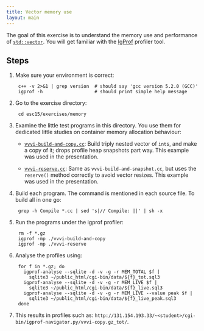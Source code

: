 ```yaml
---
title: Vector memory use
layout: main
---
```


The goal of this exercise is to understand the memory use and performance of
[`std::vector`](http://www.cplusplus.com/reference/stl/vector/). You will get
familiar with the [IgProf](http://igprof.org) profiler tool.

Steps
-----

1. Make sure your environment is correct:

        c++ -v 2>&1 | grep version  # should say 'gcc version 5.2.0 (GCC)'
        igprof -h                   # should print simple help message

2. Go to the exercise directory:

        cd esc15/exercises/memory

3. Examine the little test programs in this directory.  You use them for
   dedicated little studies on container memory allocation behaviour:

   - [`vvvi-build-and-copy.cc`]({{site.exercises_repo}}/hands-on/memory/vvvi-build-and-copy.cc):
     Build triply nested vector of `int`s, and make a copy of it; drops profile
     heap snapshots part way.  This example was used in the presentation.

   - [`vvvi-reserve.cc`]({{site.exercises_repo}}/hands-on/memory/vvvi-reserve.cc): Same as
     `vvvi-build-and-snapshot.cc`, but uses the `reserve()` method
     correctly to avoid vector resizes.  This example was used in the
     presentation.

4. Build each program.  The command is mentioned in each source file.  To
   build all in one go:

        grep -h Compile *.cc | sed 's|// Compile: ||' | sh -x

5. Run the programs under the igprof profiler:

        rm -f *.gz
        igprof -mp ./vvvi-build-and-copy
        igprof -mp ./vvvi-reserve

6. Analyse the profiles using:

        for f in *.gz; do
          igprof-analyse --sqlite -d -v -g -r MEM_TOTAL $f |
            sqlite3 ~/public_html/cgi-bin/data/${f}_tot.sql3
          igprof-analyse --sqlite -d -v -g -r MEM_LIVE $f |
            sqlite3 ~/public_html/cgi-bin/data/${f}_live.sql3
          igprof-analyse --sqlite -d -v -g -r MEM_LIVE --value peak $f |
            sqlite3 ~/public_html/cgi-bin/data/${f}_live_peak.sql3
        done

7. This results in profiles such as: `http://131.154.193.33/~<student>/cgi-bin/igprof-navigator.py/vvvi-copy.gz_tot/`.


